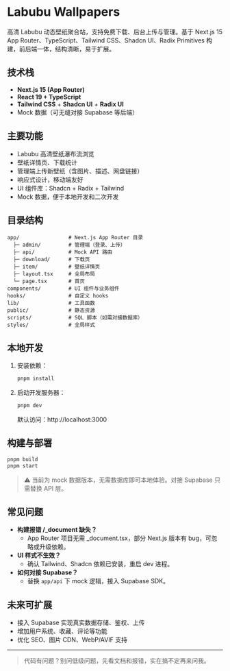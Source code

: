 # Labubu Wallpapers

高清 Labubu 动态壁纸聚合站，支持免费下载、后台上传与管理。基于 Next.js 15 App Router、TypeScript、Tailwind CSS、Shadcn UI、Radix Primitives 构建，前后端一体，结构清晰，易于扩展。

## 技术栈
- **Next.js 15 (App Router)**
- **React 19 + TypeScript**
- **Tailwind CSS** + **Shadcn UI** + **Radix UI**
- Mock 数据（可无缝对接 Supabase 等后端）

## 主要功能
- Labubu 高清壁纸瀑布流浏览
- 壁纸详情页、下载统计
- 管理端上传新壁纸（含图片、描述、网盘链接）
- 响应式设计，移动端友好
- UI 组件库：Shadcn + Radix + Tailwind
- Mock 数据，便于本地开发和二次开发

## 目录结构
```
app/                # Next.js App Router 目录
  ├─ admin/         # 管理端（登录、上传）
  ├─ api/           # Mock API 路由
  ├─ download/      # 下载页
  ├─ item/          # 壁纸详情页
  ├─ layout.tsx     # 全局布局
  └─ page.tsx       # 首页
components/         # UI 组件与业务组件
hooks/              # 自定义 hooks
lib/                # 工具函数
public/             # 静态资源
scripts/            # SQL 脚本（如需对接数据库）
styles/             # 全局样式
```

## 本地开发
1. 安装依赖：
   ```bash
   pnpm install
   ```
2. 启动开发服务器：
   ```bash
   pnpm dev
   ```
   默认访问：http://localhost:3000

## 构建与部署
```bash
pnpm build
pnpm start
```

> ⚠️ 当前为 mock 数据版本，无需数据库即可本地体验。对接 Supabase 只需替换 API 层。

## 常见问题
- **构建报错 /_document 缺失？**
  - App Router 项目无需 _document.tsx，部分 Next.js 版本有 bug，可忽略或升级依赖。
- **UI 样式不生效？**
  - 确认 Tailwind、Shadcn 依赖已安装，重启 dev 进程。
- **如何对接 Supabase？**
  - 替换 `app/api` 下 mock 逻辑，接入 Supabase SDK。

## 未来可扩展
- 接入 Supabase 实现真实数据存储、鉴权、上传
- 增加用户系统、收藏、评论等功能
- 优化 SEO、图片 CDN、WebP/AVIF 支持

---

> 代码有问题？别问低级问题，先看文档和报错，实在搞不定再来问我。 